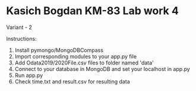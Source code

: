 # Kasich Bogdan KM-83 Lab work 4
Variant - 2

Instructions:

1. Install pymongo/MongoDBCompass
2. Import corresponding modules to your app.py file
3. Add Odata2019/2020File.csv files to folder named 'data'
4. Connect to your database in MongoDB and set your localhost in app.py
5. Run app.py
6. Check time.txt and result.csv for resulting data
